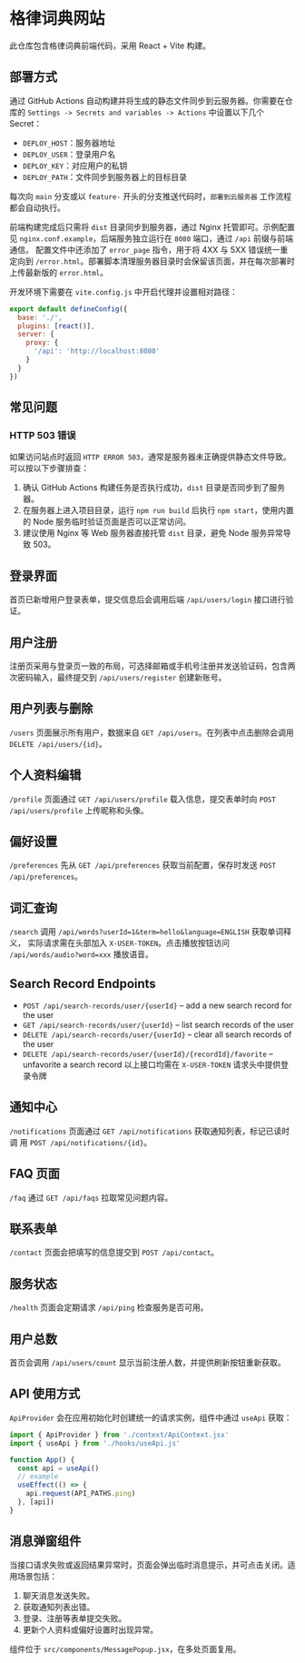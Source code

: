 # 格律词典网站

此仓库包含格律词典前端代码，采用 React + Vite 构建。

## 部署方式

通过 GitHub Actions 自动构建并将生成的静态文件同步到云服务器。你需要在仓库的 `Settings -> Secrets and variables -> Actions` 中设置以下几个 Secret：

- `DEPLOY_HOST`：服务器地址
- `DEPLOY_USER`：登录用户名
- `DEPLOY_KEY`：对应用户的私钥
- `DEPLOY_PATH`：文件同步到服务器上的目标目录

每次向 `main` 分支或以 `feature-` 开头的分支推送代码时，`部署到云服务器` 工作流程都会自动执行。

前端构建完成后只需将 `dist` 目录同步到服务器，通过 Nginx 托管即可。示例配置见 `nginx.conf.example`，后端服务独立运行在 `8080` 端口，通过 `/api` 前缀与前端通信。
配置文件中还添加了 `error_page` 指令，用于将 4XX 与 5XX 错误统一重定向到 `/error.html`。部署脚本清理服务器目录时会保留该页面，并在每次部署时上传最新版的 `error.html`。

开发环境下需要在 `vite.config.js` 中开启代理并设置相对路径：

```js
export default defineConfig({
  base: './',
  plugins: [react()],
  server: {
    proxy: {
      '/api': 'http://localhost:8080'
    }
  }
})
```

## 常见问题

### HTTP 503 错误

如果访问站点时返回 `HTTP ERROR 503`，通常是服务器未正确提供静态文件导致。可以按以下步骤排查：

1. 确认 GitHub Actions 构建任务是否执行成功，`dist` 目录是否同步到了服务器。
2. 在服务器上进入项目目录，运行 `npm run build` 后执行 `npm start`，使用内置的 Node 服务临时验证页面是否可以正常访问。
3. 建议使用 Nginx 等 Web 服务器直接托管 `dist` 目录，避免 Node 服务异常导致 503。

## 登录界面

首页已新增用户登录表单，提交信息后会调用后端 `/api/users/login` 接口进行验证。

## 用户注册

注册页采用与登录页一致的布局，可选择邮箱或手机号注册并发送验证码，包含两次密码输入，最终提交到 `/api/users/register` 创建新账号。

## 用户列表与删除

`/users` 页面展示所有用户，数据来自 `GET /api/users`。在列表中点击删除会调用
`DELETE /api/users/{id}`。

## 个人资料编辑

`/profile` 页面通过 `GET /api/users/profile` 载入信息，提交表单时向
`POST /api/users/profile` 上传昵称和头像。

## 偏好设置

`/preferences` 先从 `GET /api/preferences` 获取当前配置，保存时发送
`POST /api/preferences`。

## 词汇查询

`/search` 调用 `/api/words?userId=1&term=hello&language=ENGLISH` 获取单词释义，
实际请求需在头部加入 `X-USER-TOKEN`。点击播放按钮访问
`/api/words/audio?word=xxx` 播放语音。

## Search Record Endpoints
- `POST /api/search-records/user/{userId}` – add a new search record for the user
- `GET /api/search-records/user/{userId}` – list search records of the user
- `DELETE /api/search-records/user/{userId}` – clear all search records of the user
- `DELETE /api/search-records/user/{userId}/{recordId}/favorite` – unfavorite a search record
  以上接口均需在 `X-USER-TOKEN` 请求头中提供登录令牌

## 通知中心

`/notifications` 页面通过 `GET /api/notifications` 获取通知列表，标记已读时调
用 `POST /api/notifications/{id}`。

## FAQ 页面

`/faq` 通过 `GET /api/faqs` 拉取常见问题内容。

## 联系表单

`/contact` 页面会把填写的信息提交到 `POST /api/contact`。


## 服务状态

`/health` 页面会定期请求 `/api/ping` 检查服务是否可用。

## 用户总数

首页会调用 `/api/users/count` 显示当前注册人数，并提供刷新按钮重新获取。

## API 使用方式

`ApiProvider` 会在应用初始化时创建统一的请求实例，组件中通过 `useApi` 获取：

```jsx
import { ApiProvider } from './context/ApiContext.jsx'
import { useApi } from './hooks/useApi.js'

function App() {
  const api = useApi()
  // example
  useEffect(() => {
    api.request(API_PATHS.ping)
  }, [api])
}
```

## 消息弹窗组件

当接口请求失败或返回结果异常时，页面会弹出临时消息提示，并可点击关闭。适用场景包括：

1. 聊天消息发送失败。
2. 获取通知列表出错。
3. 登录、注册等表单提交失败。
4. 更新个人资料或偏好设置时出现异常。

组件位于 `src/components/MessagePopup.jsx`，在多处页面复用。
